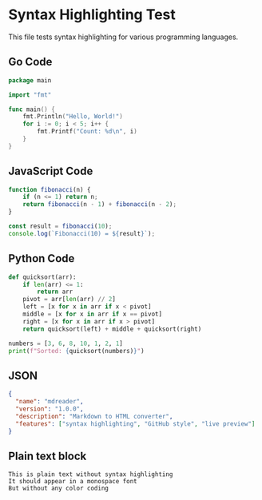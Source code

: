 # Syntax Highlighting Test

This file tests syntax highlighting for various programming languages.

## Go Code

```go
package main

import "fmt"

func main() {
    fmt.Println("Hello, World!")
    for i := 0; i < 5; i++ {
        fmt.Printf("Count: %d\n", i)
    }
}
```

## JavaScript Code

```javascript
function fibonacci(n) {
    if (n <= 1) return n;
    return fibonacci(n - 1) + fibonacci(n - 2);
}

const result = fibonacci(10);
console.log(`Fibonacci(10) = ${result}`);
```

## Python Code

```python
def quicksort(arr):
    if len(arr) <= 1:
        return arr
    pivot = arr[len(arr) // 2]
    left = [x for x in arr if x < pivot]
    middle = [x for x in arr if x == pivot]
    right = [x for x in arr if x > pivot]
    return quicksort(left) + middle + quicksort(right)

numbers = [3, 6, 8, 10, 1, 2, 1]
print(f"Sorted: {quicksort(numbers)}")
```

## JSON

```json
{
  "name": "mdreader",
  "version": "1.0.0",
  "description": "Markdown to HTML converter",
  "features": ["syntax highlighting", "GitHub style", "live preview"]
}
```

## Plain text block

```
This is plain text without syntax highlighting
It should appear in a monospace font
But without any color coding
```